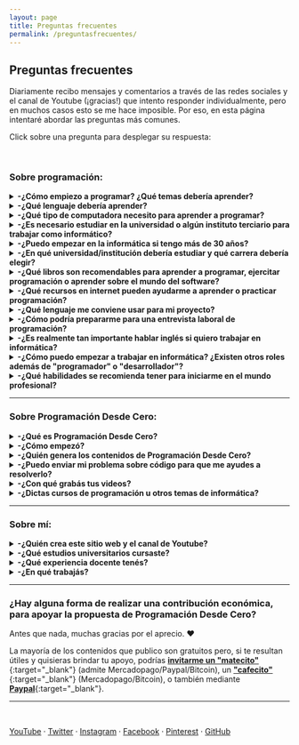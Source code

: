 ```yaml
---
layout: page
title: Preguntas frecuentes
permalink: /preguntasfrecuentes/
---
```


## Preguntas frecuentes

Diariamente recibo mensajes y comentarios a través de las redes sociales y el canal de Youtube (¡gracias!) que intento responder individualmente, pero en muchos casos esto se me hace imposible. Por eso, en esta página intentaré abordar las preguntas más comunes.

Click sobre una pregunta para desplegar su respuesta:

&nbsp;
&nbsp;


### Sobre programación:

<details><summary><b> -¿Cómo empiezo a programar? ¿Qué temas debería aprender?</b></summary>

<div markdown="1">Normalmente se comienza por conocer los fundamentos de la programación, sin importar el lenguaje (los conceptos son comunes y se aplican de forma muy similar en todos): variables, tipos de datos, entrada/salida, funciones, estructuras de datos, programación orientada a objetos, entre otros.

  En el canal de Youtube publiqué [un curso de nivel básico usando Python](https://www.youtube.com/playlist?list=PLb_E6BNMg5j7-MJ0ctjvKQlv2PU7qbMDb){:target="_blank"} apuntado a cualquier persona que quiera aprender a programar (no es un curso para aprender los detalles sobre Python sino los conceptos básicos de programación). También publiqué un [video introductorio a la Programación Orientada a Objetos](https://www.youtube.com/watch?v=iliKayKaGtc){:target="_blank"}. Otros temas importantes a conocer son [la recursividad](https://www.youtube.com/watch?v=0NBPd81uhJE){:target="_blank"} y [los punteros](https://www.youtube.com/watch?v=s8T7cPnYrz0){:target="_blank"}. Por supuesto que hay innumerables temas y cuestiones a conocer, además de distintos lenguajes y frameworks, y también otros paradigmas de programación, por lo que el camino de aprendizaje será constante.

  En [esta entrevista](https://youtu.be/7I8k2Y5_hXQ){:target="_blank"} que me hicieron para el canal amigo "Curso de robótica" hablé sobre consejos para empezar en el camino profesional.

  En general, recomiendo no quedarse solo con lo que nos ofrece un curso de programación sino buscar aprender los conceptos de base y las herramientas con las que se suele trabajar en el ámbito laboral que nos interese. Por ejemplo, si vamos a apuntar al desarrollo de aplicaciones web, será importante conocer conceptos como back-end y front-end, arquitectura REST, cuestiones básicas de redes para saber cómo se transmiten los datos en una aplicación web, temas de bases de datos para saber cómo se almacena la información, etc. Si queremos hacer ciencia de datos tendremos que aprender sobre estadísticas, machine learning, visualización de datos, algoritmos de clasificación, big data, etc.
  
  Pero no todo es estudiar y aprender teoría: es importante empezar a practicar por nuestra cuenta con algún lenguaje y algún "framework" que nos faciliten el desarrollo del tipo de aplicaciones que nos interesan.
  
  Por otro lado, muchas personas deciden aprender a programar porque buscan una salida laboral relacionada a la tecnología, sin saber que el puesto de "desarrollador" (o "programador") es solo una de las posibles carreras de un informático, donde algunas estan más relacionadas a lo técnico y en otras ni siquiera es necesario saber programar.
  </div>
<br />&nbsp;
</details>


<details><summary><b> -¿Qué lenguaje debería aprender?</b></summary>
<div markdown="1">El lenguaje no es lo más importante cuando se está comenzando a programar. Lo central es afianzar los conocimientos sobre fundamentos de la programación, algoritmos y estructuras de datos, que pueden luego trasladarse a cualquier lenguaje. El razonamiento lógico y las habilidades de resolución de problemas son cruciales en la programación, y eso se adquiere con ejercitación, donde el lenguaje es solo una herramienta para poder implementar.
  
  Es posible aprender los fundamentos de la programación sin utilizar un lenguaje específico, por ejemplo mediante pseudocódigo con [PSeInt](http://pseint.sourceforge.net/){:target="_blank"} o usando programación por bloques, como los desafíos que propone [Pilas Bloques](http://pilasbloques.program.ar/){:target="_blank"} ([en esta lista he publicado varios videos explicativos](https://www.youtube.com/watch?v=9Q9zMx3BeUo&list=PLb_E6BNMg5j5gJoXwKJw_19t0zmpYMGy7){:target="_blank"}) o la herramienta [MIT App Inventor](http://ai2.appinventor.mit.edu/){:target="_blank"} ([en esta serie de videos explico cómo desarrollar una aplicación móvil](https://www.youtube.com/watch?v=rDzScjlWLg8&list=PLb_E6BNMg5j6Zk9uw_bTn3_GSSkhmj-CT){:target="_blank"}). 
  
  Luego podremos decidir qué camino nos interesaría recorrer -de acuerdo al rol que nos gustaría desempeñar- y buscar algún lenguaje y algún framework útil para ese fin. Por ejemplo, si nos interesa dedicarnos a "QA automation", veremos que hay frameworks como Selenium, Cypress, TestCafe y otros, que corren sobre diversos lenguajes de programación. Será cuestión de seleccionar uno (con algún criterio, que podría ser el gusto personal o también la demanda del mercado laboral).
  
  Siempre recordemos que el lenguaje es solo una herramienta para lograr un fin, por eso es importante que primero definamos nuestro objetivo y luego busquemos las herramientas que mejor se adapten. Mientras tanto, los conocimientos de base y los fundamentos de la programación son temáticas comunes que nos van a ayudar independientemente del lenguaje y tecnologías que elijamos.
  </div>
<br />&nbsp;
</details>


<details><summary><b> -¿Qué tipo de computadora necesito para aprender a programar?</b></summary>
<div markdown="1">Las bases de la programación pueden aprenderse, incluso, sin una computadora: solo con lápiz y papel. Por supuesto que siempre será más interesante y motivador poder ver nuestros programas en funcionamiento, pero no tener computadora no es un obstáculo para empezar. Y, si tenemos una, cualquier máquina a la que podamos acceder será útil (pensemos que hace 30 años también se programaba, y con aparatos de capacidad muy inferior a la de los que existen actualmente), al menos para iniciarnos.
  
  Si tenemos una computadora con un navegador (Firefox, Chrome, Edge o cualquier otro) y conexión a internet, desde el navegador podremos acceder a gran cantidad de recursos para probar nuestro código (varios de ellos están listados en la [página de enlaces]({{ site.baseurl }}{% link enlaces.md %}){:target="_blank"} de este blog, en la sección "Compiladores e intérpretes online").
  
  Si no tuviéramos la posibilidad de conectarnos a internet, podemos programar en varios lenguajes utilizando solo un editor de textos (como "Bloc de notas" en Windows o Gedit en Linux) y, si instalamos un compilador o intérprete del lenguaje, podremos "traducir" nuestro código y luego ejecutarlo para verlo en funcionamiento. Normalmente estos compiladores o intérpretes no requieren de grandes recursos computacionales (esto significa que pueden usarse en casi cualquier computadora, aunque sea "viejita" y bajo distintos sistemas operativos). También existen aplicaciones para dispositivos móviles que, aunque sean una opción más incómoda usando el teclado en pantalla, también nos permiten escribir, compilar y ejecutar código.
  </div>
<br />&nbsp;
</details>



<details><summary><b> -¿Es necesario estudiar en la universidad o algún instituto terciario para trabajar como informático?</b></summary>
<div markdown="1">En Argentina y en varios otros países la informática no requiere título habilitante (como sí es el caso de los médicos o los abogados, por ejemplo), por lo que es posible trabajar sin tener ningún título. Pero, al momento de postularse para un puesto laboral, el abanico de conocimientos que nos da un estudio académico suele dar ventaja. Además, la universidad nos deja un léxico técnico en común y un contexto general de varios temas que nos convierte en profesionales más completos. Esto no significia que no se puedan adquirir esos conocimientos por fuera del sistema educativo formal, solo que dependerá de las necesidades de cada persona: el aprendizaje autodidacta no es para todos y algunos se organizan y aprenden mejor con un programa de estudios y docentes que los guíen, mientras que otros aprenden mejor buscando su propio camino con libros, cursos y tutoriales. Lo que sí debe tenerse en cuenta es que la informática es una profesión completa y no basta con saber un poco de programación (así como para ser médico no basta con saberse el sistema respiratorio, supongo 😁).
  
Por supuesto que podemos aprender todas estas cosas por fuera del sistema educativo, pero entonces mi recomendación es la de no limitarse a un curso/libro/tutorial de una temática en particular sino estar constantemente preparándose y buscando nuevas cosas para aprender. Lamentablemente, es muy común que se ofrezcan cursos de un lenguaje o tecnología de moda sin centrarse en los conocimientos de base y, si bien este tipo de cursos pueden ser un buen complemento, no es recomendable tomarlos como única fuente de conocimientos y quedarnos solo con eso.
  </div>
<br />&nbsp;
</details>


<details><summary><b> -¿Puedo empezar en la informática si tengo más de 30 años?</b></summary>
<div markdown="1">
¡Por supuesto! Si hablamos de aprender y hace mucho tiempo que no estudiamos, es posible que debamos tener paciencia hasta adoptar nuevamente el hábito del estudio y que tengamos que habituarnos a tecnologías nuevas que nos resultan totalmente desconocidas. Pero es solo una cuestión de tiempo y determinación. El cerebro humano está preparado para aprender constantemente, en todo momento de su vida. Y mantener la curiosidad y la pasión por hacer algo que nos gusta es altamente gratificante. Y, a riesgo de sonar como autora de libros de autoayuda: la única limitación está en nosotros mismos cuando creemos que no podemos hacer algo. Esto no es solo un decir. La mayoría de informáticos de todas las edades sufrimos en algún momento del "síndrome del impostor" que nos auto-sabotea haciéndonos pensar que no somos suficientemente buenos. Es solo cuestión de mantener la voluntad y desarrollar la tolerancia a la frustración.
  
En cuanto al campo profesional, aunque es común que muchas de las personas que se dedican a la informática (en cualquiera de sus roles, ya no solo como programador sino también como tester, analista, project manager, scrum master...) sea menor de 30 años, muchas empresas buscan activamente a personas de mayor edad por muchos motivos (por experiencia de vida, porque desean darles oportunidades, porque tal vez manejan de manera más madura las "habilidades blandas", etc.). El campo laboral está abierto a todo el que demuestre conocimiento, sin importar su edad. 
  </div>
<br />&nbsp;
</details>

<details><summary><b> -¿En qué universidad/institución debería estudiar y qué carrera debería elegir?</b></summary>
<div markdown="1">No conozco demasiado la situación de otros países, por lo que mi opinión va a estar basada en lo que sé del tema dentro de Argentina.
  
  En principio, esta es una decisión muy personal y que va a estar afectada por cuestiones como la económica (¿institución pública o privada?), la disponibilidad de opciones en el lugar donde vivamos o si estamos dispuestos a viajar o reubicarnos en otro lugar para acceder a más alternativas, si los horarios de cursada que ofrecen se condicen con nuestros horarios personales/laborales, etc.
  
  Fuera de todo esto, algunas dudas comunes son: ¿es preferible una institución universitaria a una terciaria?, ¿Conviene estudiar una carrera de grado o una carrera corta? ¿Ingeniería o licenciatura? ¿Qué diferencia hay entre distintas carreras? ¿Es lo mismo estudiar en cualquier universidad? Intentaré aclarar un poco, dentro de mis posibilidades. Pero mi mejor recomendación es la de contactarse con distintas instituciones solicitando información sobre su oferta académica.
  
  Respecto al tipo de institución, dentro de Argentina hay una división entre las instituciones de educación superior terciarias y las universitarias. Las primeras suelen ofrecer carreras más cortas que las universidades, pero hay casos en que nos encontramos con carreras que tienen la misma duración que una de grado en una universidad cualquiera (es decir, 4 o más años). Y esto es porque hay muchas instituciones diferentes y es difícil generalizar. Usualmente, la educación terciaria suele apuntar a los conocimientos concretos relacionados al tema de estudio mientras que la universitaria suele dar también una formación más general. En cuanto al "manejo" de la carrera en una y en otra, la terciaria puede asemejarse un poco más a la escuela secundaria, con la organización de las carreras dadas por "años" y no por "materias", y usualmente con horarios fijos de cursada, a diferencia de la universidad, donde es el alumno quien decide qué camino seguir para completar sus estudios y las cursadas pueden llegar a darse en horarios totalmente dispares (y depender de la cantidad de alumnos, docentes y comisiones que existan). Respecto al título que otorgan, el de grado que nos da una universidad nos habilita a cursar estudios de postgrado (maestrías, especializaciones, doctorados), mientras que el título terciario no nos da esta posibilidad (lo que sí suele existir es una articulación entre algunas instituciones terciarias y universidades, permitiendo al alumno continuar sus estudios en la universidad para obtener su título de grado). Por otra parte, en cuanto a salida laboral habrá que tener en cuenta cuál es nuestra intención. En algunos puestos puede que se nos requiera un título universitario y no baste con el terciario, pero en definitiva las profesiones relacionadas a informática son más guiada por los conocimientos que por la formalidad del estudio (por supuesto, una mejor formación nos dará conocimientos más completos, por lo que esto está totalmente relacionado con la carrera que hayamos elegido estudiar).
  
  Sobre si estudiar una carrera corta o una de grado también habrá que pensar en qué queremos lograr a futuro. Sacando de lado lo que ya he dicho sobre que los conocimientos son lo más importante, es necesario saber cómo llegamos a esos conocimientos: una carrera corta puede bastar pero habrá que ver si realmente cubre las áreas necesarias. Como ejemplo, cuando comencé a estudiar me ofrecieron una carrera corta que se orientaba a la programación pero que no tenía ninguna materia relacionada a bases de datos, y realmente era un tema que me hubiese tocado estudiar por mi cuenta de haberme quedado con esa opción. También hay instituciones que ofrecen una carrera corta y luego dan la opción de continuar los estudios para obtener el titulo de grado, por lo que puede ser una buena forma de empezar.
  
  La institución que elijamos dependerá bastante de nuestras posibilidades, pero suele haber algunas que brindan una educación general, pasando un poco por cada tema y dejándonos un trasfondo variado, mientras que en otras vemos una marcada orientación a cierta área (por ejemplo, robótica, inteligencia artificial, etc.).
  
  Respecto a qué carrera estudiar, hay que saber que cada universidad arma su oferta y sus planes de estudio de forma similar (porque son aprobados por un organismo superior) y suelen poner los nombres que les parecen más adecuados. Normalmente vemos opciones como "Licenciatura en sistemas", "Licenciatura en informática", "Ingeniería en sistemas", "Ingeniería en informática", etc. Y si bien cada universidad da sus razones para diferenciarlas y las materias que componen a una y a otra son diferentes, el trasfondo suele ser similar entre carreras del mismo rango (es decir, las carreras de pregrado entre sí, las de grado entre sí, etc.). Y vuelvo a que los conocimientos son lo realmente importante: si hemos llegado a obtener un título de grado en informática (sea ingeniería o licenciatura), es casi seguro que tendremos las armas básicas necesarias para construir nuestra carrera profesional. Por lo que la elección quedará un poco más librada a los contenidos de la carrera y a cuál nos interese más (tal vez la ingeniería en una universidad da conocimientos de electrónica que no aparecen en la licenciatura de la misma universidad, o tal vez la ingeniería tiene mucha más matemática y queremos "escaparle" un poco 😄). Lo cierto es que un título de grado abre muchas puertas y en el ámbito profesional, independientemente de si somos ingenieros o licenciados y si nuestro título dice "en sistemas" o "en informática".
  
  </div>
<br />&nbsp;
</details>



<details><summary><b> -¿Qué libros son recomendables para aprender a programar, ejercitar programación o aprender sobre el mundo del software?</b></summary>
<div markdown="1">Es necesario tener en cuenta que mucho del material más reconocido se encuentra únicamente en inglés. Por suerte, para algunos títulos existen traducciones al español.
    
Algunos de estos libros son orientados a aprender las bases de la programación y otros son orientados al ejercicio profesional y las buenas prácticas, pero todos ellos son habitualmente recomendados para desarrolladores principiantes y no tanto:
<br />* [El programador pragmático - Andrew Hunt, David Thomas](https://books.google.com.ar/books?id=5wBQEp6ruIAC){:target="_blank"}
<br />* [Código Limpio: Manual de estilo para el desarrollo ágil de software - Robert Martin](https://www.amazon.es/Código-Limpio-desarrollo-software-Programación/dp/8441532109){:target="_blank"}
<br />* [Introduction To Algorithms - "CLRS"](https://books.google.com.ar/books?id=NLngYyWFl_YC){:target="_blank"}
<br />* [C++ How to Program - Paul & Harvey Deitel](https://books.google.com.ar/books?id=XIZJNQEACAAJ){:target="_blank"}
<br />* [Automate the Boring Stuff with Python - Al Sweigart](https://automatetheboringstuff.com/){:target="_blank"}
<br />* [Head First Design Patterns - Eric Freeman, Elisabeth Robson, Elisabeth Freeman, Kathy Sierra, Bert Bates](https://books.google.com.ar/books/about/Head_First_Design_Patterns.html?id=GGpXN9SMELMC){:target="_blank"}
<br />* [Agile Software Development: Principles, Patterns, and Practices - Robert Martin](https://books.google.com.ar/books?id=0HYhAQAAIAAJ){:target="_blank"}
<br />* [Fundamentos de programación - Luis Joyanes Aguilar](https://books.google.com.ar/books?id=nrNvPwAACAAJ){:target="_blank"}

  
Y, fuera de lo que es la programación concretamente, también hay varios libros muy interesantes sobre temas variados, que nos tocan de cerca en esta profesión. Por ejemplo: los sistemas operativos, la arquitectura de computadoras, conceptos de matemática y lógica avanzada, procesos de desarrollo de software, la experiencia de usuario, y hasta cómo desarrollar los buenos hábitos y la disciplina (¡muy importantes cuando aprendemos algo nuevo!):
  
<br />* [Fundamentos de sistemas operativos - Silberschatz, Galvin, Gagne](https://books.google.com.ar/books?id=9sdXAAAACAAJ){:target="_blank"}
<br />* [Organización y arquitectura de computadores - William Stallings](https://books.google.com.ar/books?id=C3HTAAAACAAJ){:target="_blank"}
<br />* [Code: The hidden language of computer hardware and software - Charles Petzold](https://books.google.com.ar/books?id=iptCAwAAQBAJ){:target="_blank"}
<br />* [But how Do it Know?: The Basic Principles of Computers for Everyone - J. Clark Scott](https://books.google.com.ar/books?id=-XGAPeVhRs4C){:target="_blank"}
<br />* [La nueva mente del emperador - Roger Penrose](https://books.google.com.ar/books?id=sLz3CQAAQBAJ){:target="_blank"}
<br />* [Desarrollo ágil esencial: vuelta a las raíces - Robert Martin](https://books.google.com.ar/books?id=g16AzQEACAAJ){:target="_blank"}
<br />* [La psicología de los objetos cotidianos - Don Norman](https://books.google.com.ar/books?id=bRlZBempM5wC){:target="_blank"}
<br />* [No me hagas pensar - Steve Krug](https://books.google.com.ar/books?id=NzwhjgEACAAJ){:target="_blank"}
<br />* [Hábitos atómicos - James Clear](https://books.google.com.ar/books?id=TXiMDwAAQBAJ){:target="_blank"}
<br />* [Los 7 hábitos de la gente altamente efectiva - Stephen R. Covey](https://books.google.com.ar/books?id=DiTKCQAAQBAJ){:target="_blank"}  


  
  </div>
<br />&nbsp;
</details>


<details><summary><b> -¿Qué recursos en internet pueden ayudarme a aprender o practicar programación?</b></summary>
<div markdown="1">Por suerte, hay muchísimos. En [mi página de enlaces]({{ site.baseurl }}{% link enlaces.md %}){:target="_blank"} vas a encontrar varios, clasificados por categorías.
  
  </div>
<br />&nbsp;
</details>


<details><summary><b> -¿Qué lenguaje me conviene usar para mi proyecto?</b></summary>
<div markdown="1">No hay una respuesta única, aunque el tipo de proyecto influye mucho. Para encarar algo serio, debe hacerse un análisis cuidadoso de las necesidades y arquitectura del proyecto, y definir el "stack tecnológico" más apropiado. En términos generales, [esta publicación]({{ site.baseurl }}{% link _posts/2019-11-01-que-lenguaje-usar.md %}){:target="_blank"} podría servir como guía introductoria.
  </div>
<br />&nbsp;
</details>


<details><summary><b> -¿Cómo podría prepararme para una entrevista laboral de programación?</b></summary>
<div markdown="1">En este punto debo mencionar que, para tener éxito como informáticos en el mundo profesional, es casi imprescindible hablar inglés. Sí, es posible trabajar para empresas, organizaciones o clientes de habla hispana, pero el mercado de la tecnología es global por naturaleza y es en esa globalidad donde se hallan grandes oportunidades para crecer y desarrollarnos profesionalmente. Es por eso que la gran mayoría de los recursos y el material más reconocido se encuentra únicamente en inglés.
  
  Aunque [en la página de enlaces puede encontrarse un listado más extenso](http://patriciaemiguel.com/enlaces/), estos son algunos sitios web donde podremos ejercitar nuestras habilidades, con problemas usualmente ordenados por categorías temáticas y según su dificultad:
<br />* [Codeforces](http://codeforces.com/){:target="_blank"}
<br />* [Hackerrank](https://www.hackerrank.com/){:target="_blank"}
<br />* [Leet Code](https://leetcode.com/){:target="_blank"}
  
  También existen algunos libros orientados exclusivamente a la preparación de entrevistas:
<br />* [Cracking the Coding Interview: 189 Programming Questions and Solutions - Gayle Laakmann McDowell](https://books.google.com.ar/books/about/Cracking_the_Coding_Interview.html?id=jD8iswEACAAJ){:target="_blank"}
<br />* [Algorithms for Interviews - Adnan Aziz, Amit Prakash](https://books.google.com.ar/books?id=Bvm5cQAACAAJ){:target="_blank"}
<br />* [Elements of Programming Interviews in Python - Aziz, Lee, Prakash](https://books.google.com.ar/books?id=eErBDwAAQBAJ){:target="_blank"}
<br />* [Elements of Programming Interviews in Java - Aziz, Lee, Prakash](https://books.google.com.ar/books?id=ux3PCwAAQBAJ){:target="_blank"}
<br />* [Programming Interviews Exposed: Secrets to Landing Your Next Job - Mongan, Kindler, Giguère](https://books.google.com.ar/books?id=FQzczWtdm3gC){:target="_blank"}
<br />* [Ace the Programming Interview: 160 Questions and Answers for Success - Guiness](https://books.google.com.ar/books?id=DEn71rgH4_4C){:target="_blank"}
  </div>
<br />&nbsp;
</details>


<details><summary><b> -¿Es realmente tan importante hablar inglés si quiero trabajar en informática?</b></summary>
<div markdown="1">No sé si es la respuesta que esperabas, pero: sí. Y no solo por escrito sino que es necesario comprender el inglés hablado y también poder hablarlo (tal vez no sea tan importante la perfección, pero sí poder comunicarse fluidamente).
  
  Uno de los motivos es que las profesiones relacionadas a tecnología suelen tener un carácter global por naturaleza, por lo que un idioma común nos facilita el intercambio de ideas, opiniones, dudas, etc. Y, cuando buscamos información sobre cómo hacer algo, siempre querremos acceder a la mayor cantidad de soluciones posibles, sin barreras idiomáticas.
  
  Además, las investigaciones, novedades y los libros más recomendados suelen publicarse en inglés, por lo que, esperar a que esté disponible una traducción a nuestro idioma no suele ser la mejor estrategia si queremos mantenernos actualizados.
  
  Sumado a esto, la mayoría de conceptos, nombres técnicos y herramientas son dados en inglés y las traducciones -cuando las hay- suelen ser un poco "toscas" o incluso diferir entre países de habla hispana (un ejemplo es la palabra "array", que en Latinoamérica se traduce como "arreglo" y en España como "vector" o "matriz").
  
  Y, dado que el mercado de la tecnología es internacional, es usual trabajar en equipos dispersos con integrantes de distintas partes del mundo, por lo que el inglés viene en nuestra ayuda cuando eso sucede.
  </div>
<br />&nbsp;
</details>


<details><summary><b> -¿Cómo puedo empezar a trabajar en informática? ¿Existen otros roles además de "programador" o "desarrollador"?</b></summary>
<div markdown="1">¡Por supuesto! Y los hay más técnicos o menos técnicos, así como también algunos son más "amigables" con el principiante. Eso sí: como siempre aclaro, en el mundo profesional ayuda mucho hablar inglés, cualquiera sea el puesto al que aspires. Pero no todo es "programar" y no todos los miembros de un equipo de desarrollo de software tienen tareas tan técnicas. 
  
  Habitualmente, en los proyectos de software suelen aplicarse "metodologías ágiles" y suele haber ciertos roles -que pueden existir o no- dependiendo de las necesidades, del tamaño del equipo y del tipo de producto. En algunos casos la programación es una habilidad central, en otros es deseable y en otros ni siquiera es necesaria. Por ejemplo, si buscas ser "project manager" será importante que tengas buenas habilidades de comunicación, de liderazgo, de organización y planificación, de manejo de riesgos, etc., y saber programar puede beneficiarte pero normalmente no es un requisito. Si, en cambio, te interesa el camino de QA ("quality assurance" o "quality engineer"), será necesario que tengas pensamiento crítico, atención a los detalles, buena comunicación, y podrías dedicarte únicamente a hacer QA "manual" sin conocimientos de programación, aunque saber programar y otros conocimientos técnicos te abrirían nuevos caminos dentro de esta carrera. Esos son solo dos ejemplos, pero te animo a que investigues otros roles que pueden existir en un equipo de desarrollo y que tal vez te permitan aplicar tus habilidades ya adquiridas o se ajusten más a tus intereses. Por mencionar algunos ejemplos:
  
  * Business Analyst
  * Product Owner
  * Scrum master
  * Project manager
  * Diseñador UX / UI
  * QA (manual, automatizado, y aquí también pueden entrar los expertos en seguridad informática)
  * Software developer (back-end, front-end, mobile, etc.)
  * Arquitecto de software
  * DBA
  * DevOps
  * Machine learning engineer
  </div>
<br />&nbsp;
</details>


<details><summary><b> -¿Qué habilidades se recomienda tener para iniciarme en el mundo profesional?</b></summary>
<div markdown="1">Es difícil dar una única respuesta, que además depende del rol que vayas a desempeñar. Aunque siempre hay ciertas técnicas, metodologías y herramientas que están en boga y que pueden ser un buen agregado a nuestro curriculum vitae.
  
  Actualmente, las metodologías ágiles suelen ser las más elegidas para los proyectos de desarrollo de software, por lo que será interesante conocer algo sobre ellas, saber cómo se organiza un equipo (por ejemplo, utilizando "scrum", "kanban" o "lean") y qué se espera de cada integrante, cómo planifican las tareas (usualmente en "sprints"), cuál es el ciclo de vida del software, así como conocer conceptos y terminología generales que nos permitan "hablar un idioma común" con nuestros compañeros. Términos como "requerimiento", "code freeze", "release candidate", "mvp" ("minium viable product"), "daily scrum" o "daily standup", "poker planning", "backlog", "sprint retrospective", "acceptance criteria", "regression test", "continuous integration", "epics", y seguramente varios más que se me están olvidando en este momento, son comunes en el día a día laboral.
  
  Por otra parte, habrá herramientas y tecnologías puntuales a dominar en cada rol y cada proyecto. Por ejemplo, si el puesto implica modificar código, seguramente se utilice algún sistema de versionado como [Git](https://git-scm.com/){:target="_blank"} o [Subversion](https://subversion.apache.org/){:target="_blank"}. También suele ser muy útil manejar (aunque sea de forma básica) [Linux](https://www.linux.org/){:target="_blank"}. En caso de que nuestro proyecto utilice virtualización puede que necesitemos conocer sobre tecnologías como [VirtualBox](https://www.virtualbox.org/){:target="_blank"}, [VMware](https://www.vmware.com/){:target="_blank"} o [Vagrant](https://www.vagrantup.com/){:target="_blank"}, o en casos más específicos puede sernos útil conocer sobre [Docker](https://www.docker.com/){:target="_blank"} o [Kubernetes](https://kubernetes.io/){:target="_blank"}. Además, los proyectos medianos y grandes suelen utilizar sistemas de "continuous integration" como [CircleCI](https://circleci.com/){:target="_blank"}, [Travis](https://www.travis-ci.com){:target="_blank"} o [Jenkins](https://www.jenkins.io/){:target="_blank"}.
  
  Y, como esta profesión es tan cambiante y todo varía constantemente, siempre habrá nuevas herramientas, tecnologías y formas de trabajo de las cuales deberemos al menos estar enterados si queremos mantenernos actualizados.
  </div>
<br />&nbsp;
</details>



---

### Sobre Programación Desde Cero:

<details><summary><b> -¿Qué es Programación Desde Cero?</b></summary>
<div markdown="1">Es el espacio a través del cual comparto material educativo sobre programación e informática, especialmente (pero no únicamente) para principiantes. Publico videos en [Youtube](https://www.youtube.com/c/ProgramacionDesdeCero){:target="_blank"} y contenidos breves en redes sociales ([Twitter](https://twitter.com/Programacion_0){:target="_blank"} / [Facebook](https://www.facebook.com/ProgramacionDesdeCeroParaTodos){:target="_blank"} / [Instagram](https://www.instagram.com/programaciondesdecero/){:target="_blank"} / [Pinterest](https://www.pinterest.com/ProgramacionDesdeCero/){:target="_blank"}) con conceptos explicados, ejercicios, desafíos, etc. Este blog nuclea esos contenidos publicados en diferentes otros medios.
  </div>
<br />&nbsp;
</details>


<details><summary><b> -¿Cómo empezó?</b></summary>
<div markdown="1">Alrededor de 2011 comencé publicando en este blog algunos artículos que escribía cuando aún era estudiante de Licenciatura en Sistemas.
<br />Unos años después hice algunos videos explicativos para mis alumnos de la universidad, sin intenciones de que se utilizaran fuera de ese ámbito.
<br />Luego decidí crear más contenidos, para ponerlos a disposición de cualquier persona que pudiera necesitarlos, y por eso comencé a subir más videos de diferentes temas y a publicar en redes sociales, siempre con el ánimo de divulgar, compartir y continuar aprendiendo.
  </div>
<br />&nbsp;
</details>


<details><summary><b> -¿Quién genera los contenidos de Programación Desde Cero?</b></summary>
<div markdown="1">Principalmente yo, Patricia 🙂. Aunque siempre estoy recibiendo ayuda de amigos, colegas y compañeros (o ex-compañeros) de universidad y laborales, a los que recurro para consultar cuestiones específicas que ellos concen en mayor profundidad y en las que tienen mayor experiencia.
  </div>
<br />&nbsp;
</details>


<details><summary><b> -¿Puedo enviar mi problema sobre código para que me ayudes a resolverlo?</b></summary>
<div markdown="1">Lamentablemente, mis actividades no me permiten brindar este tipo de asesorías personalizadas. Además, existe otro motivo por el que no puedo ayudar cuando se trata de una tarea académica: en esos casos es necesario tener en cuenta las restricciones y estilos de código que los docentes hayan decidido adoptar en el curso que se está tomando, por lo que una resolución que no contemple estos detalles posiblemente no sea útil.
<br />De todas formas, [esta guía]({% post_url 2019-06-14-corregir-errores %}){:target="_blank"} puede ayudarte para resolver problemas de código y [en esta publicación]({% post_url 2021-01-02-leer-mensajes-error %}){:target="_blank"} intento ayudar a investigar los errores en el código. También publiqué [este video](https://www.youtube.com/watch?v=5W14n0PjfyI){:target="_blank"} sobre cómo "debuggear" y [este otro](https://www.youtube.com/watch?v=ZJP0Z5-sbeY){:target="_blank"} sobre cómo probar una función. Y en la [página de enlaces](http://patriciaemiguel.com/enlaces/){:target="_blank"} podrás encontrar varias comunidades de programadores donde es posible hacer preguntas y recibir consejos.
  </div>
<br />&nbsp;
</details>


<details><summary><b> -¿Con qué grabás tus videos?</b></summary>
<div markdown="1">A lo largo del tiempo he ido cambiando de software y equipo utilizado. Actualmente uso un micrófono Blue Snowball, [Audacity](https://www.audacityteam.org/){:target="_blank"} y [VoiceMeeter](https://vb-audio.com/Voicemeeter/){:target="_blank"} para grabación y edición del sonido. Para grabar la pantalla utilizo [Flashback Express](https://www.flashbackrecorder.com/express){:target="_blank"} y [HitFilm Express](https://fxhome.com/product/hitfilm-express){:target="_blank"} para la edición de video (ambos en sus versiones gratuitas). En cuanto a los contenidos, uso principalmente [Microsoft PowerPoint](https://www.office.com/launch/powerpoint){:target="_blank"} o [Google Slides](https://docs.google.com/presentation/u/0/){:target="_blank"} para diseñar las presentaciones y luego diferentes herramientas como IDEs o compiladores online (en este aspecto me gusta especialmente la funcionalidad de [Python tutor](http://pythontutor.com){:target="_blank"} para observar los contenidos de la memoria durante la ejecución de un programa).
  </div>
<br />&nbsp;
</details>


<details><summary><b> -¿Dictas cursos de programación u otros temas de informática?</b></summary>
<div markdown="1">Por el momento, no. Aunque es algo que me han pedido mucho y es mi intención comenzar a hacer. Pero la organización y preparación de un curso es algo que debe hacerse con tiempo y cuidado, además de buscar la mejor modalidad para que todos los estudiantes puedan sacar el máximo provecho. En cuanto tenga novedades al respecto, estaré publicándolo en las cuentas de Programación Desde Cero en las redes sociales.
  </div>
<br />&nbsp;
</details>


---


### Sobre mí:

<details><summary><b> -¿Quién crea este sitio web y el canal de Youtube?</b></summary>
<div markdown="1">Me llamo Patricia Miguel y soy de Argentina.
  </div>
<br />&nbsp;
</details>


<details><summary><b> -¿Qué estudios universitarios cursaste?</b></summary>
<div markdown="1">Después de graduarme en la facultad de ciencias jurídicas de la [UNLP](http://www.jursoc.unlp.edu.ar){:target="_blank"} y descubrir que no era lo mío, volví a la universidad para estudiar informática en la [UNNOBA](http://www.unnoba.edu.ar/){:target="_blank"}. Comencé por obtener dos títulos intermedios ("Programador Universitario" y "Analista de Sistemas") y continué estudiando para llegar al título de grado de Licenciatura en Sistemas.
  </div>
<br />&nbsp;
</details>


<details><summary><b> -¿Qué experiencia docente tenés?</b></summary>
<div markdown="1">En 2010, siendo todavía estudiante en [UNNOBA](http://www.unnoba.edu.ar/){:target="_blank"}, comencé allí mismo como ayudante de cátedra en dos materias del primer año de la universidad, comunes a distintas carreras de informática: "Introducción a la Programación Imperativa" y "Programación Imperativa". Durante 2011 también fui ayudante en el curso de ingreso para los alumnos que comenzaban a estudiar ese año. Continué en las dos materias mencionadas al principio hasta que, en 2014 empecé a trabajar oficialmente como docente, hasta 2019.
  <br />Fuera del ámbito universitario, a principios de 2021 fui parte del equipo docente de un taller virtual del "[Club de chicas programadoras](http://www.chicasprogramadoras.club/){:target="_blank"}".
  </div>
<br />&nbsp;
</details>


<details><summary><b> -¿En qué trabajás?</b></summary>
<div markdown="1">Actualmente soy desarrolladora de software. Previamente, durante 10 años me dediqué a QA ("Quality Assurance") de software y di clases de programación en la universidad de mi ciudad.
  </div>
<br />&nbsp;
</details>

---

### ¿Hay alguna forma de realizar una contribución económica, para apoyar la propuesta de Programación Desde Cero?

Antes que nada, muchas gracias por el aprecio. ❤️

La mayoría de los contenidos que publico son gratuitos pero, si te resultan útiles y quisieras brindar tu apoyo, podrías [<b>invitarme un "matecito"</b>](https://www.matecito.co/ProgramacionDesdeCero){:target="_blank"} (admite Mercadopago/Paypal/Bitcoin), un [<b>"cafecito"</b>](https://cafecito.app/programaciondesde0){:target="_blank"} (Mercadopago/Bitcoin), o también mediante [<b>Paypal</b>](https://www.paypal.com/donate/?hosted_button_id=NVEMP8C2B7238){:target="_blank"}.

---

&nbsp;
&nbsp;

[YouTube](https://www.youtube.com/c/Programaciondesdecero) · [Twitter](https://twitter.com/Programacion_0) · [Instagram](https://www.instagram.com/programaciondesdecero) · [Facebook](https://www.facebook.com/ProgramacionDesdeCeroParaTodos) · [Pinterest](www.pinterest.com/ProgramacionDesdeCero) · [GitHub](https://github.com/programacion-desde-cero)
